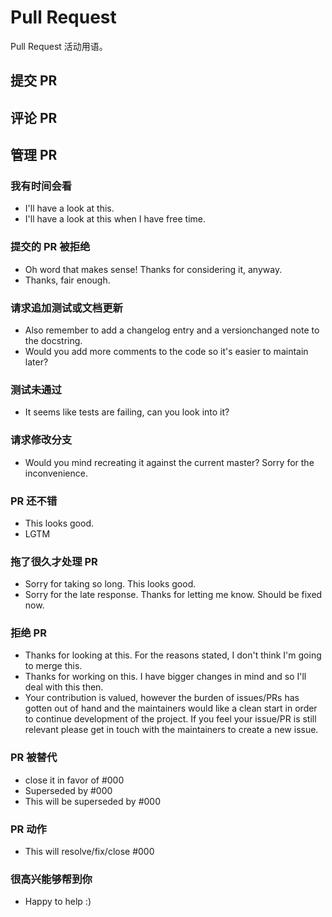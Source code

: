 # Pull Request
Pull Request 活动用语。

## 提交 PR

## 评论 PR

## 管理 PR

### 我有时间会看
- I'll have a look at this.
- I'll have a look at this when I have free time.

### 提交的 PR 被拒绝
- Oh word that makes sense! Thanks for considering it, anyway.
- Thanks, fair enough.

### 请求追加测试或文档更新
- Also remember to add a changelog entry and a versionchanged note to the docstring.
- Would you add more comments to the code so it's easier to maintain later?

### 测试未通过
- It seems like tests are failing, can you look into it?

### 请求修改分支
- Would you mind recreating it against the current master? Sorry for the inconvenience.

### PR 还不错
- This looks good.
- LGTM

### 拖了很久才处理 PR
- Sorry for taking so long. This looks good.
- Sorry for the late response. Thanks for letting me know. Should be fixed now.

### 拒绝 PR
- Thanks for looking at this. For the reasons stated, I don't think I'm going to merge this.
- Thanks for working on this. I have bigger changes in mind and so I'll deal with this then.
- Your contribution is valued, however the burden of issues/PRs has gotten out of hand and the maintainers would like a clean start in order to continue development of the project. If you feel your issue/PR is still relevant please get in touch with the maintainers to create a new issue.

### PR 被替代
- close it in favor of #000
- Superseded by #000
- This will be superseded by #000

### PR 动作
- This will resolve/fix/close #000

### 很高兴能够帮到你
- Happy to help :)
